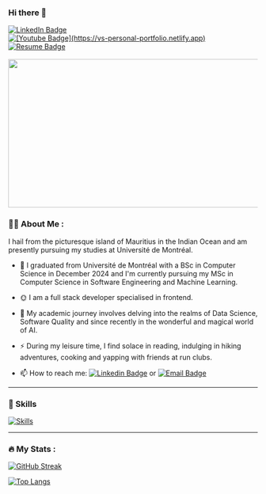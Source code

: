 ### Hi there 👋

<!--
used tutorial from https://www.sitepoint.com/github-profile-readme/ to create this README


**mildshield14/mildshield14** is a ✨ _special_ ✨ repository because its `README.md` (this file) appears on your GitHub profile.

Here are some ideas to get you started:

- 🔭 I’m currently working on ...
- 🌱 I’m currently learning ...
- 👯 I’m looking to collaborate on ...
- 🤔 I’m looking for help with ...
- 💬 Ask me about ...
- 📫 How to reach me: ...
- 😄 Pronouns: ...
- ⚡ Fun fact: ...
-->
<img src="https://komarev.com/ghpvc/?username=mildshield14&style=flat-square&color=blue" alt=""/>
<div id="badges">
  <a href="https://www.linkedin.com/in/vennilasooben/">
    <img src="https://img.shields.io/badge/LinkedIn-blue?style=for-the-badge&logo=linkedin&logoColor=white" alt="LinkedIn Badge"/>
  </a>
  <a href="https://vs-personal-portfolio.netlify.app">
    <img src="https://img.shields.io/badge/Personal Website-red?style=for-the-badge&logo=computer&logoColor=white" alt="[Youtube Badge](https://vs-personal-portfolio.netlify.app)"/>
  </a>
  <a href="https://vs-personal-portfolio.netlify.app/#resume">
    <img src="https://img.shields.io/badge/Resume-PDF-E34F26?style=for-the-badge&logo=adobe&logoColor=white" alt="Resume Badge"/>
  </a>
</div>

<br>

<div align="center">

  <img src="https://media.giphy.com/media/3o6ZsXhBzpoRApBkPK/giphy.gif" width="600" height="300"/>
</div>

### :woman_technologist: About Me :
I hail from the picturesque island of Mauritius in the Indian Ocean and am presently pursuing my studies at Université de Montréal.

- 🏫  I graduated from Université de Montréal with a BSc in Computer Science in December 2024 and I'm currently pursuing my MSc in Computer Science in Software Engineering and Machine Learning.
  
- 🌞  I am a full stack developer specialised in frontend.

- :seedling: My academic journey involves delving into the realms of Data Science, Software Quality and since recently in the wonderful and magical world of AI.

- :zap: During my leisure time, I find solace in reading, indulging in hiking adventures, cooking and yapping with friends at run clubs.

- :mailbox: How to reach me: [![Linkedin Badge](https://skillicons.dev/icons?i=linkedin)](https://www.linkedin.com/in/vennilasooben/) or [![Email Badge](https://skillicons.dev/icons?i=gmail)](mailto:vennilasooben1401@gmail.com)

---

### 🌟 Skills
[![Skills](https://skillicons.dev/icons?i=js,ts,vue,react,nodejs,express,postgres,mysql,sass,redis,docker,git,linux,python,java,mongodb,figma,php,vite,html,css,bitbucket,bootstrap,idea,vscode,jquery,notion,npm,yarn,nuxtjs,postman,redux,tailwind,latex)](https://skillicons.dev)

---

### :fire: My Stats :
[![GitHub Streak](http://github-readme-streak-stats.herokuapp.com?user=mildshield14&theme=dark&background=000000)](https://git.io/streak-stats)

[![Top Langs](https://github-readme-stats.vercel.app/api/top-langs/?username=mildshield14&layout=compact&theme=vision-friendly-dark)](https://github.com/anuraghazra/github-readme-stats)
